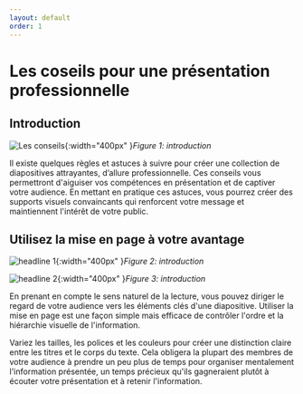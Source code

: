 ```yaml
---
layout: default
order: 1
---
```

# Les coseils pour une présentation professionnelle

## Introduction
![Les conseils](/lab-presentation/3.les-conseils/images/conseils.jpg){:width="400px" }*Figure 1: introduction*

Il existe quelques règles et astuces à suivre pour créer une collection de diapositives attrayantes, d’allure professionnelle. Ces conseils vous permettront d'aiguiser vos compétences en présentation et de captiver votre audience. En mettant en pratique ces astuces, vous pourrez créer des supports visuels convaincants qui renforcent votre message et maintiennent l'intérêt de votre public.


## Utilisez la mise en page à votre avantage

![headline 1](/lab-presentation/3.les-conseils/images/headline1.jpg){:width="400px" }*Figure 2: introduction*

![headline 2](/lab-presentation/3.les-conseils/images/headline.jpg){:width="400px" }*Figure 3: introduction*


En prenant en compte le sens naturel de la lecture, vous pouvez diriger le regard de votre audience vers les éléments clés d'une diapositive. Utiliser la mise en page est une façon simple mais efficace de contrôler l'ordre et la hiérarchie visuelle de l'information.

Variez les tailles, les polices et les couleurs pour créer une distinction claire entre les titres et le corps du texte. Cela obligera la plupart des membres de votre audience à prendre un peu plus de temps pour organiser mentalement l'information présentée, un temps précieux qu'ils gagneraient plutôt à écouter votre présentation et à retenir l'information.